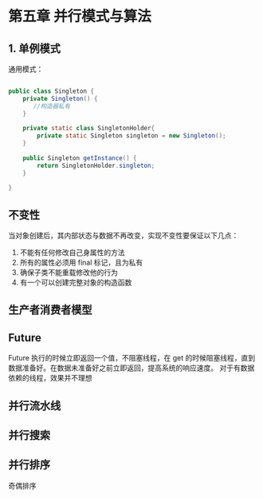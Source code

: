 # 第五章 并行模式与算法

## 1. 单例模式
通用模式：

```java

public class Singleton {
    private Singleton() {
       //构造器私有 
    }
    
    private static class SingletonHolder{
        private static Singleton singleton = new Singleton(); 
    }
    
    public Singleton getInstance() {
        return SingletonHolder.singleton;
    }
    
}

```

## 不变性
当对象创建后，其内部状态与数据不再改变，实现不变性要保证以下几点：
1. 不能有任何修改自己身属性的方法
2. 所有的属性必须用 final 标记，且为私有
3. 确保子类不能重载修改他的行为
4. 有一个可以创建完整对象的构造函数

## 生产者消费者模型

## Future

Future 执行的时候立即返回一个值，不阻塞线程，在 get 的时候阻塞线程，直到数据准备好。在数据未准备好之前立即返回，提高系统的响应速度。
对于有数据依赖的线程，效果并不理想

## 并行流水线

## 并行搜索

## 并行排序
奇偶排序

